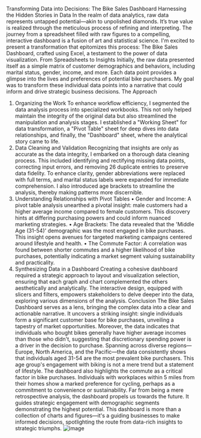 Transforming Data into Decisions: The Bike Sales Dashboard
Harnessing the Hidden Stories in Data
In the realm of data analytics, raw data represents untapped potential—akin to unpolished diamonds. It’s true value is realized through the meticulous process of refining and interpreting. The journey from a spreadsheet filled with raw figures to a compelling, interactive dashboard is a fusion of art and statistical science. I'm excited to present a transformation that epitomizes this process: The Bike Sales Dashboard, crafted using Excel, a testament to the power of data visualization.
From Spreadsheets to Insights
Initially, the raw data presented itself as a simple matrix of customer demographics and behaviors, including marital status, gender, income, and more. Each data point provides a glimpse into the lives and preferences of potential bike purchasers. My goal was to transform these individual data points into a narrative that could inform and drive strategic business decisions.
The Approach
1.	Organizing the Work
To enhance workflow efficiency, I segmented the data analysis process into specialized workbooks. This not only helped maintain the integrity of the original data but also streamlined the manipulation and analysis stages. I established a "Working Sheet" for data transformation, a "Pivot Table" sheet for deep dives into data relationships, and finally, the "Dashboard" sheet, where the analytical story came to life.
2.	Data Cleaning and Validation
Recognizing that insights are only as accurate as the data integrity, I embarked on a thorough data cleaning process. This included identifying and rectifying missing data points, correcting input errors, and removing 26 duplicate entries to preserve data fidelity. To enhance clarity, gender abbreviations were replaced with full terms, and marital status labels were expanded for immediate comprehension. I also introduced age brackets to streamline the analysis, thereby making patterns more discernible.
3.	Understanding Relationships with Pivot Tables
•	Gender and Income: A pivot table analysis unearthed a pivotal insight: male customers had a higher average income compared to female customers. This discovery hints at differing purchasing powers and could inform nuanced marketing strategies.
•	Age Brackets: The data revealed that the 'Middle Age (31-54)' demographic was the most engaged in bike purchases. This insight opens avenues for targeted marketing campaigns centered around lifestyle and health.
•	The Commute Factor: A correlation was found between shorter commutes and a higher likelihood of bike purchases, potentially indicating a market segment valuing sustainability and practicality.
4.	Synthesizing Data in a Dashboard 
Creating a cohesive dashboard required a strategic approach to layout and visualization selection, ensuring that each graph and chart complemented the others aesthetically and analytically. The interactive design, equipped with slicers and filters, empowers stakeholders to delve deeper into the data, exploring various dimensions of the analysis.
Conclusion
The Bike Sales Dashboard serves as a lens, bringing the complex data into a clear and actionable narrative. It uncovers a striking insight: single individuals form a significant customer base for bike purchases, unveiling a tapestry of market opportunities. Moreover, the data indicates that individuals who bought bikes generally have higher average incomes than those who didn't, suggesting that discretionary spending power is a driver in the decision to purchase.
Spanning across diverse regions—Europe, North America, and the Pacific—the data consistently shows that individuals aged 31-54 are the most prevalent bike purchasers. This age group's engagement with biking is not a mere trend but a statement of lifestyle.
The dashboard also highlights the commute as a critical factor in bike purchases. Individuals with workplaces within 5 miles from their homes show a marked preference for cycling, perhaps as a commitment to convenience or sustainability.
Far from being a mere retrospective analysis, the dashboard propels us towards the future. It guides strategic engagement with demographic segments demonstrating the highest potential. This dashboard is more than a collection of charts and figures—it's a guiding businesses to make informed decisions, spotlighting the route from data-rich insights to strategic triumphs.
![image](https://github.com/LuizGuilhermeLima/Excel-BikeDashboard/assets/105224925/9dfdad56-02c3-45e4-9280-7b30198c568e)
